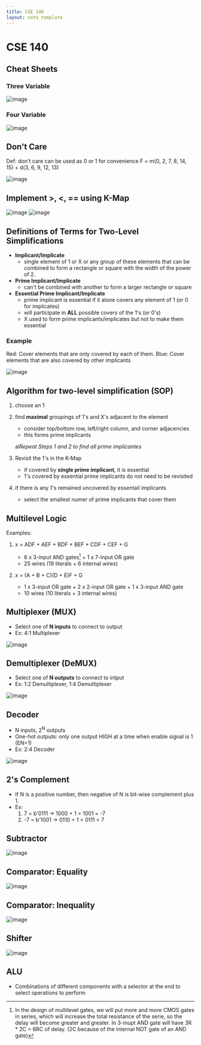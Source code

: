 ```yaml
---
title: CSE 140
layout: note_template
---
```


# CSE 140

## Cheat Sheets

### Three Variable

![image](/assets/images/cse_140/week_3/three_var_cheat_sheet.png)

### Four Variable

![image](/assets/images/cse_140/week_3/four_var_cheat_sheet.png)

## Don't Care

Def: don't care can be used as 0 or 1 for convenience
F = m(0, 2, 7, 8, 14, 15) + d(3, 6, 9, 12, 13)

![image](/assets/images/cse_140/week_3/dont_care.png)

## Implement >, <, == using K-Map

![image](/assets/images/cse_140/week_3/comparators_truth_table.png)
![image](/assets/images/cse_140/week_3/comparators_kmap.png)

## Definitions of Terms for Two-Level Simplifications

- **Implicant/Implicate**
    - single element of 1 or X or any group of these elements that can be combined to form a rectangle or square with the width of the power of 2.
- **Prime Implicant/Implicate**
    - can't be combined with another to form a larger rectangle or square
- **Essential Prime Implicant/Implicate**
    - prime implicant is essential if it alone covers any element of 1 (or 0 for implicates)
    - will participate in **ALL** possible covers of the 1's (or 0's)
    - X used to form prime implicants/implicates but not to make them essential

### Example

Red: Cover elements that are only covered by each of them.
Blue: Cover elements that are also covered by other implicants

![image](/assets/images/cse_140/week_3/terms_example.png)

## Algorithm for two-level simplification (SOP)

1. choose an 1
2. find **maximal** groupings of 1's and X's adjacent to the element
    - consider top/bottom row, left/right column, and corner adjacencies
    - this forms prime implicants

    al*Repeat Steps 1 and 2 to find all prime implicantes*

3. Revisit the 1's in the K-Map
    - if covered by **single prime implicant**, it is essential
    - 1's covered by essential prime implicants do not need to be revisited
4. if there is any 1's remained uncovered by essentail implicants
    - select the smallest numer of prime implicants that cover them

## Multilevel Logic

Examples:

1. x = ADF + AEF + BDF + BEF + CDF + CEF + G
    - 6 x 3-input AND gates[^1] + 1 x 7-input OR gate
    - 25 wires (19 literals + 6 internal wires)

2. x = (A + B + C)(D + E)F + G
    - 1 x 3-input OR gate + 2 x 2-input OR gate + 1 x 3-input AND gate
    - 10 wires (10 literals + 3 internal wires)

[^1]: In the design of multilevel gates, we will put more and more CMOS gates in series, which will increase the total resistance of the serie, so the delay will become greater and greater. In 3-inupt AND gate will have 3R * 2C = 6RC of delay. (2C because of the internal NOT gate of an AND gate)

## Multiplexer (MUX)

- Select one of **N inputs** to connect to output
- Ex: 4:1 Multiplexer

![image](/assets/images/cse_140/week_3/mux.png)

## Demultiplexer (DeMUX)

- Select one of **N outputs** to connect to intput
- Ex: 1:2 Demultiplexer, 1:4 Demultiplexer

![image](/assets/images/cse_140/week_3/demux.png)

## Decoder

- N inputs, 2<sup>N</sup> outputs
- One-hot outputs: only one output HIGH at a time when enable signal is 1 (EN=1)
- Ex: 2:4 Decoder

![image](/assets/images/cse_140/week_3/decoder.png)

## 2's Complement

- If N is a positive number, then negative of N is bit-wise complement plus 1.
- Ex:
    1. 7 = b'0111 -> 1000 + 1 = 1001 = -7
    2. -7 = b'1001 -> 0110 + 1 = 0111 = 7

## Subtractor

![image](/assets/images/cse_140/week_3/subtractor.png)

## Comparator: Equality

![image](/assets/images/cse_140/week_3/equality.png)

## Comparator: Inequality

![image](/assets/images/cse_140/week_3/inequality.png)

## Shifter

![image](/assets/images/cse_140/week_3/shifter.png)

## ALU

- Combinations of different components with a selector at the end to select operations to perform
